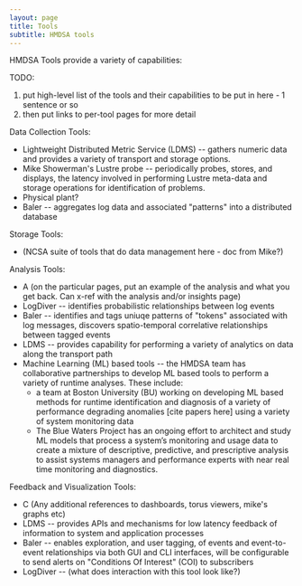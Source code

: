 ```yaml
---
layout: page
title: Tools
subtitle: HMDSA tools
---
```


HMDSA Tools provide a variety of capabilities:

TODO: 
1) put high-level list of the tools and their capabilities to be put in here - 1 sentence or so
2) then put links to per-tool pages for more detail


Data Collection Tools:
* Lightweight Distributed Metric Service (LDMS) -- gathers numeric data and provides a variety of transport and storage options.
* Mike Showerman's Lustre probe -- periodically probes, stores, and displays, the latency involved in performing Lustre meta-data and storage operations for identification of problems.
* Physical plant?
* Baler -- aggregates log data and associated "patterns" into a distributed database 

Storage Tools:
* (NCSA suite of tools that do data management here - doc from Mike?)

Analysis Tools:
* A (on the particular pages, put an example of the analysis and what you get back. Can x-ref with the analysis and/or insights page)
* LogDiver -- identifies probabilistic relationships between log events
* Baler -- identifies and tags uniuqe patterns of "tokens" associated with log messages, discovers spatio-temporal correlative relationships between tagged events
* LDMS -- provides capability for performing a variety of analytics on data along the transport path
* Machine Learning (ML) based tools -- the HMDSA team has collaborative partnerships to develop ML based tools to perform a variety of runtime analyses. These include:
  * a team at Boston University (BU) working on developing ML based methods for runtime identification and diagnosis of a variety of performance degrading anomalies [cite papers here] using a variety of system monitoring data
  * The Blue Waters Project has an ongoing effort to architect and study ML models that process a system’s monitoring and usage data to create a mixture of descriptive, predictive, and prescriptive analysis to assist systems managers and performance experts with near real time monitoring and diagnostics.

Feedback and Visualization Tools:
* C (Any additional references to dashboards, torus viewers, mike's graphs etc)
* LDMS -- provides APIs and mechanisms for low latency feedback of information to system and application processes
* Baler -- enables exploration, and user tagging, of events and event-to-event relationships via both GUI and CLI interfaces, will be configurable to send alerts on "Conditions Of Interest" (COI) to subscribers
* LogDiver -- (what does interaction with this tool look like?)
  
